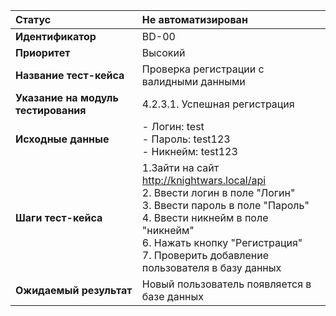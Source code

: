 |**Статус**|Не автоматизирован|
|:-----|:---------|
| **Идентификатор** | BD-00 |
| **Приоритет** | Высокий |
| **Название тест-кейса** | Проверка регистрации с валидными данными |
| **Указание на модуль тестирования** |4.2.3.1. Успешная регистрация |
| **Исходные данные** | - Логин: test<br>- Пароль: test123  <br> - Никнейм: test123|
| **Шаги тест-кейса** | 1.Зайти на сайт http://knightwars.local/api <br>2. Ввести логин в поле "Логин"<br>3. Ввести пароль в поле "Пароль" <br> 4. Ввести никнейм в поле "никнейм" <br> 6. Нажать кнопку "Регистрация" <br> 7. Проверить добавление пользователя в базу данных |
| **Ожидаемый результат** | Новый пользователь появляется в базе данных |